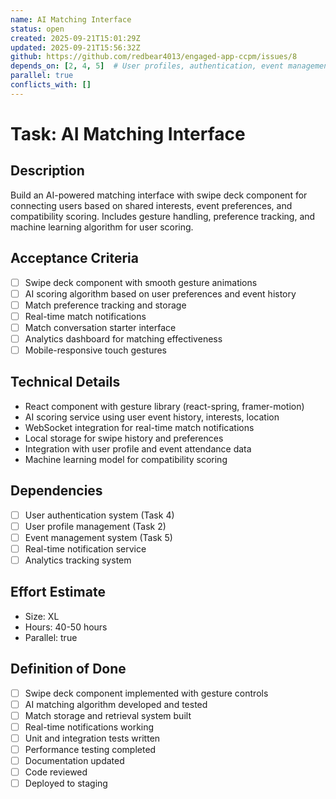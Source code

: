 ```yaml
---
name: AI Matching Interface
status: open
created: 2025-09-21T15:01:29Z
updated: 2025-09-21T15:56:32Z
github: https://github.com/redbear4013/engaged-app-ccpm/issues/8
depends_on: [2, 4, 5]  # User profiles, authentication, event management
parallel: true
conflicts_with: []
---
```


# Task: AI Matching Interface

## Description
Build an AI-powered matching interface with swipe deck component for connecting users based on shared interests, event preferences, and compatibility scoring. Includes gesture handling, preference tracking, and machine learning algorithm for user scoring.

## Acceptance Criteria
- [ ] Swipe deck component with smooth gesture animations
- [ ] AI scoring algorithm based on user preferences and event history
- [ ] Match preference tracking and storage
- [ ] Real-time match notifications
- [ ] Match conversation starter interface
- [ ] Analytics dashboard for matching effectiveness
- [ ] Mobile-responsive touch gestures

## Technical Details
- React component with gesture library (react-spring, framer-motion)
- AI scoring service using user event history, interests, location
- WebSocket integration for real-time match notifications
- Local storage for swipe history and preferences
- Integration with user profile and event attendance data
- Machine learning model for compatibility scoring

## Dependencies
- [ ] User authentication system (Task 4)
- [ ] User profile management (Task 2)
- [ ] Event management system (Task 5)
- [ ] Real-time notification service
- [ ] Analytics tracking system

## Effort Estimate
- Size: XL
- Hours: 40-50 hours
- Parallel: true

## Definition of Done
- [ ] Swipe deck component implemented with gesture controls
- [ ] AI matching algorithm developed and tested
- [ ] Match storage and retrieval system built
- [ ] Real-time notifications working
- [ ] Unit and integration tests written
- [ ] Performance testing completed
- [ ] Documentation updated
- [ ] Code reviewed
- [ ] Deployed to staging
